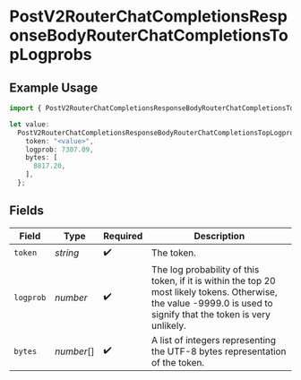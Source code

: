 # PostV2RouterChatCompletionsResponseBodyRouterChatCompletionsTopLogprobs

## Example Usage

```typescript
import { PostV2RouterChatCompletionsResponseBodyRouterChatCompletionsTopLogprobs } from "orq-poc-typescript/models/operations";

let value:
  PostV2RouterChatCompletionsResponseBodyRouterChatCompletionsTopLogprobs = {
    token: "<value>",
    logprob: 7307.09,
    bytes: [
      8817.20,
    ],
  };
```

## Fields

| Field                                                                                                                                                              | Type                                                                                                                                                               | Required                                                                                                                                                           | Description                                                                                                                                                        |
| ------------------------------------------------------------------------------------------------------------------------------------------------------------------ | ------------------------------------------------------------------------------------------------------------------------------------------------------------------ | ------------------------------------------------------------------------------------------------------------------------------------------------------------------ | ------------------------------------------------------------------------------------------------------------------------------------------------------------------ |
| `token`                                                                                                                                                            | *string*                                                                                                                                                           | :heavy_check_mark:                                                                                                                                                 | The token.                                                                                                                                                         |
| `logprob`                                                                                                                                                          | *number*                                                                                                                                                           | :heavy_check_mark:                                                                                                                                                 | The log probability of this token, if it is within the top 20 most likely tokens. Otherwise, the value -9999.0 is used to signify that the token is very unlikely. |
| `bytes`                                                                                                                                                            | *number*[]                                                                                                                                                         | :heavy_check_mark:                                                                                                                                                 | A list of integers representing the UTF-8 bytes representation of the token.                                                                                       |